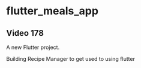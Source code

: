 # flutter_meals_app

## Video 178
A new Flutter project.

Building Recipe Manager to get used to using flutter

